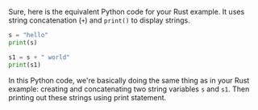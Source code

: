 Sure, here is the equivalent Python code for your Rust example. It uses string concatenation (`+`) and `print()` to display strings. 

```python
s = "hello"
print(s)

s1 = s + " world"
print(s1)
```

In this Python code, we're basically doing the same thing as in your Rust example: creating and concatenating two string variables `s` and `s1`. Then printing out these strings using print statement. 

